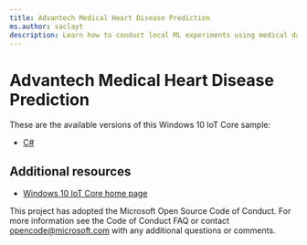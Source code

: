 ```yaml
---
title: Advantech Medical Heart Disease Prediction
ms.author: saclayt
description: Learn how to conduct local ML experiments using medical data.
---
```


# Advantech Medical Heart Disease Prediction

These are the available versions of this Windows 10 IoT Core sample:

*	[C#](./HeartDiseasePrediction-CS/README.md)

## Additional resources
* [Windows 10 IoT Core home page](https://developer.microsoft.com/en-us/windows/iot/)

This project has adopted the Microsoft Open Source Code of Conduct. For more information see the Code of Conduct FAQ or contact <opencode@microsoft.com> with any additional questions or comments.
